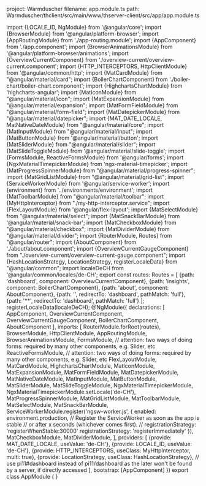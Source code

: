 project: Warmduscher
filename: app.module.ts
path: Warmduscher/thclient/src/main/www/thserver-client/src/app/app.module.ts

import {LOCALE_ID, NgModule} from '@angular/core';
import {BrowserModule} from '@angular/platform-browser';
import {AppRoutingModule} from './app-routing.module';
import {AppComponent} from './app.component';
import {BrowserAnimationsModule} from '@angular/platform-browser/animations';
import {OverviewCurrentComponent} from './overview-current/overview-current.component';
import {HTTP_INTERCEPTORS, HttpClientModule} from '@angular/common/http';
import {MatCardModule} from "@angular/material/card";
import {BoilerChartComponent} from './boiler-chart/boiler-chart.component';
import {HighchartsChartModule} from 'highcharts-angular';
import {MatIconModule} from "@angular/material/icon";
import {MatExpansionModule} from "@angular/material/expansion";
import {MatFormFieldModule} from "@angular/material/form-field";
import {MatDatepickerModule} from "@angular/material/datepicker";
import {MAT_DATE_LOCALE, MatNativeDateModule} from "@angular/material/core";
import {MatInputModule} from "@angular/material/input";
import {MatButtonModule} from '@angular/material/button';
import {MatSliderModule} from "@angular/material/slider";
import {MatSlideToggleModule} from '@angular/material/slide-toggle';
import {FormsModule, ReactiveFormsModule} from '@angular/forms';
import {NgxMaterialTimepickerModule} from 'ngx-material-timepicker';
import {MatProgressSpinnerModule} from "@angular/material/progress-spinner";
import {MatGridListModule} from "@angular/material/grid-list";
import {ServiceWorkerModule} from '@angular/service-worker';
import {environment} from '../environments/environment';
import {MatToolbarModule} from "@angular/material/toolbar";
import {MyHttpInterceptor} from "./my-http-interceptor.service";
import {FlexLayoutModule} from '@angular/flex-layout';
import {MatSelectModule} from "@angular/material/select";
import {MatSnackBarModule} from '@angular/material/snack-bar';
import {MatCheckboxModule} from "@angular/material/checkbox";
import {MatDividerModule} from "@angular/material/divider";
import {RouterModule, Routes} from "@angular/router";
import {AboutComponent} from './about/about.component';
import {OverviewCurrentGaugeComponent} from "./overview-current/overview-current-gauge.component";
import {HashLocationStrategy, LocationStrategy, registerLocaleData} from "@angular/common";
import localeDeCH from '@angular/common/locales/de-CH';
export const routes: Routes = [
  {path: 'dashboard', component: OverviewCurrentComponent},
  {path: 'insights', component: BoilerChartComponent},
  {path: 'about', component: AboutComponent},
  {path: '', redirectTo: 'dashboard', pathMatch: 'full'},
  {path: '**', redirectTo: 'dashboard', pathMatch: 'full'}
];
registerLocaleData(localeDeCH);
@NgModule({
  declarations: [
    AppComponent,
    OverviewCurrentComponent,
    OverviewCurrentGaugeComponent,
    BoilerChartComponent,
    AboutComponent
  ],
  imports: [
    RouterModule.forRoot(routes),
    BrowserModule,
    HttpClientModule,
    AppRoutingModule,
    BrowserAnimationsModule,
    FormsModule, // attention: two ways of doing forms: required by many other components, e.g. Slider, etc
    ReactiveFormsModule, // attention: two ways of doing forms: required by many other components, e.g. Slider, etc
    FlexLayoutModule,
    MatCardModule,
    HighchartsChartModule,
    MatIconModule,
    MatExpansionModule,
    MatFormFieldModule,
    MatDatepickerModule,
    MatNativeDateModule,
    MatInputModule,
    MatButtonModule,
    MatSliderModule,
    MatSlideToggleModule,
    NgxMaterialTimepickerModule,
    NgxMaterialTimepickerModule.setLocale('de-CH'),
    MatProgressSpinnerModule,
    MatGridListModule,
    MatToolbarModule,
    MatSelectModule,
    MatSnackBarModule,
    ServiceWorkerModule.register('ngsw-worker.js', {
      enabled: environment.production,
      // Register the ServiceWorker as soon as the app is stable
      // or after x seconds (whichever comes first).
      // registrationStrategy: 'registerWhenStable:30000'
      registrationStrategy: 'registerImmediately'
    }),
    MatCheckboxModule,
    MatDividerModule,
  ],
  providers: [
    {provide: MAT_DATE_LOCALE, useValue: 'de-CH'},
    {provide: LOCALE_ID, useValue: 'de-CH'},
    {provide: HTTP_INTERCEPTORS, useClass: MyHttpInterceptor, multi: true},
    {provide: LocationStrategy, useClass: HashLocationStrategy}, // use pi11#dashboard instead of pi11/dashboard as the later won't be found by a server, if directly accessed
  ],
  bootstrap: [AppComponent]
})
export class AppModule {
}